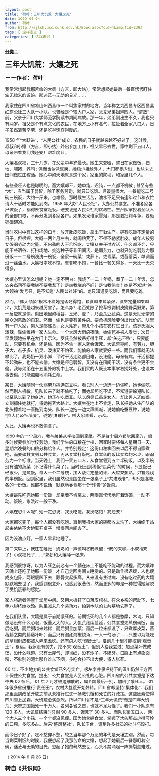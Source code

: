```yaml
---
layout: post
title: "荷叶：三年大饥荒：大孃之死"
date: 1989-06-04
author: 荷叶
from: http://mjlsh.usc.cuhk.edu.hk/Book.aspx?cid=4&amp;tid=2393
tags: [ 这样走过 ]
categories: [ 这样走过 ]
---
```


<div style="margin: 15px 10px 10px 0px;">
<div>
<span id="ctl00_ContentPlaceHolder1_chapter1_SubjectLabel" style="font-weight:bold;text-decoration:underline;">
   分类：
  </span>
</div>
<!--[if gte mso 9]><xml>
 <o:OfficeDocumentSettings>
  <o:AllowPNG/>
 </o:OfficeDocumentSettings>
</xml><![endif]-->
<!--[if gte mso 9]><xml>
 <w:WordDocument>
  <w:View>Normal</w:View>
  <w:Zoom>0</w:Zoom>
  <w:TrackMoves/>
  <w:TrackFormatting/>
  <w:PunctuationKerning/>
  <w:ValidateAgainstSchemas/>
  <w:SaveIfXMLInvalid>false</w:SaveIfXMLInvalid>
  <w:IgnoreMixedContent>false</w:IgnoreMixedContent>
  <w:AlwaysShowPlaceholderText>false</w:AlwaysShowPlaceholderText>
  <w:DoNotPromoteQF/>
  <w:LidThemeOther>EN-US</w:LidThemeOther>
  <w:LidThemeAsian>JA</w:LidThemeAsian>
  <w:LidThemeComplexScript>X-NONE</w:LidThemeComplexScript>
  <w:Compatibility>
   <w:BreakWrappedTables/>
   <w:SnapToGridInCell/>
   <w:WrapTextWithPunct/>
   <w:UseAsianBreakRules/>
   <w:DontGrowAutofit/>
   <w:SplitPgBreakAndParaMark/>
   <w:EnableOpenTypeKerning/>
   <w:DontFlipMirrorIndents/>
   <w:OverrideTableStyleHps/>
   <w:UseFELayout/>
  </w:Compatibility>
  <m:mathPr>
   <m:mathFont m:val="Cambria Math"/>
   <m:brkBin m:val="before"/>
   <m:brkBinSub m:val="&#45;-"/>
   <m:smallFrac m:val="off"/>
   <m:dispDef/>
   <m:lMargin m:val="0"/>
   <m:rMargin m:val="0"/>
   <m:defJc m:val="centerGroup"/>
   <m:wrapIndent m:val="1440"/>
   <m:intLim m:val="subSup"/>
   <m:naryLim m:val="undOvr"/>
  </m:mathPr></w:WordDocument>
</xml><![endif]-->
<!--[if gte mso 9]><xml>
 <w:LatentStyles DefLockedState="false" DefUnhideWhenUsed="true"
  DefSemiHidden="true" DefQFormat="false" DefPriority="99"
  LatentStyleCount="276">
  <w:LsdException Locked="false" Priority="0" SemiHidden="false"
   UnhideWhenUsed="false" QFormat="true" Name="Normal"/>
  <w:LsdException Locked="false" Priority="9" SemiHidden="false"
   UnhideWhenUsed="false" QFormat="true" Name="heading 1"/>
  <w:LsdException Locked="false" Priority="9" QFormat="true" Name="heading 2"/>
  <w:LsdException Locked="false" Priority="9" QFormat="true" Name="heading 3"/>
  <w:LsdException Locked="false" Priority="9" QFormat="true" Name="heading 4"/>
  <w:LsdException Locked="false" Priority="9" QFormat="true" Name="heading 5"/>
  <w:LsdException Locked="false" Priority="9" QFormat="true" Name="heading 6"/>
  <w:LsdException Locked="false" Priority="9" QFormat="true" Name="heading 7"/>
  <w:LsdException Locked="false" Priority="9" QFormat="true" Name="heading 8"/>
  <w:LsdException Locked="false" Priority="9" QFormat="true" Name="heading 9"/>
  <w:LsdException Locked="false" Priority="39" Name="toc 1"/>
  <w:LsdException Locked="false" Priority="39" Name="toc 2"/>
  <w:LsdException Locked="false" Priority="39" Name="toc 3"/>
  <w:LsdException Locked="false" Priority="39" Name="toc 4"/>
  <w:LsdException Locked="false" Priority="39" Name="toc 5"/>
  <w:LsdException Locked="false" Priority="39" Name="toc 6"/>
  <w:LsdException Locked="false" Priority="39" Name="toc 7"/>
  <w:LsdException Locked="false" Priority="39" Name="toc 8"/>
  <w:LsdException Locked="false" Priority="39" Name="toc 9"/>
  <w:LsdException Locked="false" Priority="35" QFormat="true" Name="caption"/>
  <w:LsdException Locked="false" Priority="10" SemiHidden="false"
   UnhideWhenUsed="false" QFormat="true" Name="Title"/>
  <w:LsdException Locked="false" Priority="0" Name="Default Paragraph Font"/>
  <w:LsdException Locked="false" Priority="11" SemiHidden="false"
   UnhideWhenUsed="false" QFormat="true" Name="Subtitle"/>
  <w:LsdException Locked="false" Priority="22" SemiHidden="false"
   UnhideWhenUsed="false" QFormat="true" Name="Strong"/>
  <w:LsdException Locked="false" Priority="20" SemiHidden="false"
   UnhideWhenUsed="false" QFormat="true" Name="Emphasis"/>
  <w:LsdException Locked="false" Priority="59" SemiHidden="false"
   UnhideWhenUsed="false" Name="Table Grid"/>
  <w:LsdException Locked="false" UnhideWhenUsed="false" Name="Placeholder Text"/>
  <w:LsdException Locked="false" Priority="1" SemiHidden="false"
   UnhideWhenUsed="false" QFormat="true" Name="No Spacing"/>
  <w:LsdException Locked="false" Priority="60" SemiHidden="false"
   UnhideWhenUsed="false" Name="Light Shading"/>
  <w:LsdException Locked="false" Priority="61" SemiHidden="false"
   UnhideWhenUsed="false" Name="Light List"/>
  <w:LsdException Locked="false" Priority="62" SemiHidden="false"
   UnhideWhenUsed="false" Name="Light Grid"/>
  <w:LsdException Locked="false" Priority="63" SemiHidden="false"
   UnhideWhenUsed="false" Name="Medium Shading 1"/>
  <w:LsdException Locked="false" Priority="64" SemiHidden="false"
   UnhideWhenUsed="false" Name="Medium Shading 2"/>
  <w:LsdException Locked="false" Priority="65" SemiHidden="false"
   UnhideWhenUsed="false" Name="Medium List 1"/>
  <w:LsdException Locked="false" Priority="66" SemiHidden="false"
   UnhideWhenUsed="false" Name="Medium List 2"/>
  <w:LsdException Locked="false" Priority="67" SemiHidden="false"
   UnhideWhenUsed="false" Name="Medium Grid 1"/>
  <w:LsdException Locked="false" Priority="68" SemiHidden="false"
   UnhideWhenUsed="false" Name="Medium Grid 2"/>
  <w:LsdException Locked="false" Priority="69" SemiHidden="false"
   UnhideWhenUsed="false" Name="Medium Grid 3"/>
  <w:LsdException Locked="false" Priority="70" SemiHidden="false"
   UnhideWhenUsed="false" Name="Dark List"/>
  <w:LsdException Locked="false" Priority="71" SemiHidden="false"
   UnhideWhenUsed="false" Name="Colorful Shading"/>
  <w:LsdException Locked="false" Priority="72" SemiHidden="false"
   UnhideWhenUsed="false" Name="Colorful List"/>
  <w:LsdException Locked="false" Priority="73" SemiHidden="false"
   UnhideWhenUsed="false" Name="Colorful Grid"/>
  <w:LsdException Locked="false" Priority="60" SemiHidden="false"
   UnhideWhenUsed="false" Name="Light Shading Accent 1"/>
  <w:LsdException Locked="false" Priority="61" SemiHidden="false"
   UnhideWhenUsed="false" Name="Light List Accent 1"/>
  <w:LsdException Locked="false" Priority="62" SemiHidden="false"
   UnhideWhenUsed="false" Name="Light Grid Accent 1"/>
  <w:LsdException Locked="false" Priority="63" SemiHidden="false"
   UnhideWhenUsed="false" Name="Medium Shading 1 Accent 1"/>
  <w:LsdException Locked="false" Priority="64" SemiHidden="false"
   UnhideWhenUsed="false" Name="Medium Shading 2 Accent 1"/>
  <w:LsdException Locked="false" Priority="65" SemiHidden="false"
   UnhideWhenUsed="false" Name="Medium List 1 Accent 1"/>
  <w:LsdException Locked="false" UnhideWhenUsed="false" Name="Revision"/>
  <w:LsdException Locked="false" Priority="34" SemiHidden="false"
   UnhideWhenUsed="false" QFormat="true" Name="List Paragraph"/>
  <w:LsdException Locked="false" Priority="29" SemiHidden="false"
   UnhideWhenUsed="false" QFormat="true" Name="Quote"/>
  <w:LsdException Locked="false" Priority="30" SemiHidden="false"
   UnhideWhenUsed="false" QFormat="true" Name="Intense Quote"/>
  <w:LsdException Locked="false" Priority="66" SemiHidden="false"
   UnhideWhenUsed="false" Name="Medium List 2 Accent 1"/>
  <w:LsdException Locked="false" Priority="67" SemiHidden="false"
   UnhideWhenUsed="false" Name="Medium Grid 1 Accent 1"/>
  <w:LsdException Locked="false" Priority="68" SemiHidden="false"
   UnhideWhenUsed="false" Name="Medium Grid 2 Accent 1"/>
  <w:LsdException Locked="false" Priority="69" SemiHidden="false"
   UnhideWhenUsed="false" Name="Medium Grid 3 Accent 1"/>
  <w:LsdException Locked="false" Priority="70" SemiHidden="false"
   UnhideWhenUsed="false" Name="Dark List Accent 1"/>
  <w:LsdException Locked="false" Priority="71" SemiHidden="false"
   UnhideWhenUsed="false" Name="Colorful Shading Accent 1"/>
  <w:LsdException Locked="false" Priority="72" SemiHidden="false"
   UnhideWhenUsed="false" Name="Colorful List Accent 1"/>
  <w:LsdException Locked="false" Priority="73" SemiHidden="false"
   UnhideWhenUsed="false" Name="Colorful Grid Accent 1"/>
  <w:LsdException Locked="false" Priority="60" SemiHidden="false"
   UnhideWhenUsed="false" Name="Light Shading Accent 2"/>
  <w:LsdException Locked="false" Priority="61" SemiHidden="false"
   UnhideWhenUsed="false" Name="Light List Accent 2"/>
  <w:LsdException Locked="false" Priority="62" SemiHidden="false"
   UnhideWhenUsed="false" Name="Light Grid Accent 2"/>
  <w:LsdException Locked="false" Priority="63" SemiHidden="false"
   UnhideWhenUsed="false" Name="Medium Shading 1 Accent 2"/>
  <w:LsdException Locked="false" Priority="64" SemiHidden="false"
   UnhideWhenUsed="false" Name="Medium Shading 2 Accent 2"/>
  <w:LsdException Locked="false" Priority="65" SemiHidden="false"
   UnhideWhenUsed="false" Name="Medium List 1 Accent 2"/>
  <w:LsdException Locked="false" Priority="66" SemiHidden="false"
   UnhideWhenUsed="false" Name="Medium List 2 Accent 2"/>
  <w:LsdException Locked="false" Priority="67" SemiHidden="false"
   UnhideWhenUsed="false" Name="Medium Grid 1 Accent 2"/>
  <w:LsdException Locked="false" Priority="68" SemiHidden="false"
   UnhideWhenUsed="false" Name="Medium Grid 2 Accent 2"/>
  <w:LsdException Locked="false" Priority="69" SemiHidden="false"
   UnhideWhenUsed="false" Name="Medium Grid 3 Accent 2"/>
  <w:LsdException Locked="false" Priority="70" SemiHidden="false"
   UnhideWhenUsed="false" Name="Dark List Accent 2"/>
  <w:LsdException Locked="false" Priority="71" SemiHidden="false"
   UnhideWhenUsed="false" Name="Colorful Shading Accent 2"/>
  <w:LsdException Locked="false" Priority="72" SemiHidden="false"
   UnhideWhenUsed="false" Name="Colorful List Accent 2"/>
  <w:LsdException Locked="false" Priority="73" SemiHidden="false"
   UnhideWhenUsed="false" Name="Colorful Grid Accent 2"/>
  <w:LsdException Locked="false" Priority="60" SemiHidden="false"
   UnhideWhenUsed="false" Name="Light Shading Accent 3"/>
  <w:LsdException Locked="false" Priority="61" SemiHidden="false"
   UnhideWhenUsed="false" Name="Light List Accent 3"/>
  <w:LsdException Locked="false" Priority="62" SemiHidden="false"
   UnhideWhenUsed="false" Name="Light Grid Accent 3"/>
  <w:LsdException Locked="false" Priority="63" SemiHidden="false"
   UnhideWhenUsed="false" Name="Medium Shading 1 Accent 3"/>
  <w:LsdException Locked="false" Priority="64" SemiHidden="false"
   UnhideWhenUsed="false" Name="Medium Shading 2 Accent 3"/>
  <w:LsdException Locked="false" Priority="65" SemiHidden="false"
   UnhideWhenUsed="false" Name="Medium List 1 Accent 3"/>
  <w:LsdException Locked="false" Priority="66" SemiHidden="false"
   UnhideWhenUsed="false" Name="Medium List 2 Accent 3"/>
  <w:LsdException Locked="false" Priority="67" SemiHidden="false"
   UnhideWhenUsed="false" Name="Medium Grid 1 Accent 3"/>
  <w:LsdException Locked="false" Priority="68" SemiHidden="false"
   UnhideWhenUsed="false" Name="Medium Grid 2 Accent 3"/>
  <w:LsdException Locked="false" Priority="69" SemiHidden="false"
   UnhideWhenUsed="false" Name="Medium Grid 3 Accent 3"/>
  <w:LsdException Locked="false" Priority="70" SemiHidden="false"
   UnhideWhenUsed="false" Name="Dark List Accent 3"/>
  <w:LsdException Locked="false" Priority="71" SemiHidden="false"
   UnhideWhenUsed="false" Name="Colorful Shading Accent 3"/>
  <w:LsdException Locked="false" Priority="72" SemiHidden="false"
   UnhideWhenUsed="false" Name="Colorful List Accent 3"/>
  <w:LsdException Locked="false" Priority="73" SemiHidden="false"
   UnhideWhenUsed="false" Name="Colorful Grid Accent 3"/>
  <w:LsdException Locked="false" Priority="60" SemiHidden="false"
   UnhideWhenUsed="false" Name="Light Shading Accent 4"/>
  <w:LsdException Locked="false" Priority="61" SemiHidden="false"
   UnhideWhenUsed="false" Name="Light List Accent 4"/>
  <w:LsdException Locked="false" Priority="62" SemiHidden="false"
   UnhideWhenUsed="false" Name="Light Grid Accent 4"/>
  <w:LsdException Locked="false" Priority="63" SemiHidden="false"
   UnhideWhenUsed="false" Name="Medium Shading 1 Accent 4"/>
  <w:LsdException Locked="false" Priority="64" SemiHidden="false"
   UnhideWhenUsed="false" Name="Medium Shading 2 Accent 4"/>
  <w:LsdException Locked="false" Priority="65" SemiHidden="false"
   UnhideWhenUsed="false" Name="Medium List 1 Accent 4"/>
  <w:LsdException Locked="false" Priority="66" SemiHidden="false"
   UnhideWhenUsed="false" Name="Medium List 2 Accent 4"/>
  <w:LsdException Locked="false" Priority="67" SemiHidden="false"
   UnhideWhenUsed="false" Name="Medium Grid 1 Accent 4"/>
  <w:LsdException Locked="false" Priority="68" SemiHidden="false"
   UnhideWhenUsed="false" Name="Medium Grid 2 Accent 4"/>
  <w:LsdException Locked="false" Priority="69" SemiHidden="false"
   UnhideWhenUsed="false" Name="Medium Grid 3 Accent 4"/>
  <w:LsdException Locked="false" Priority="70" SemiHidden="false"
   UnhideWhenUsed="false" Name="Dark List Accent 4"/>
  <w:LsdException Locked="false" Priority="71" SemiHidden="false"
   UnhideWhenUsed="false" Name="Colorful Shading Accent 4"/>
  <w:LsdException Locked="false" Priority="72" SemiHidden="false"
   UnhideWhenUsed="false" Name="Colorful List Accent 4"/>
  <w:LsdException Locked="false" Priority="73" SemiHidden="false"
   UnhideWhenUsed="false" Name="Colorful Grid Accent 4"/>
  <w:LsdException Locked="false" Priority="60" SemiHidden="false"
   UnhideWhenUsed="false" Name="Light Shading Accent 5"/>
  <w:LsdException Locked="false" Priority="61" SemiHidden="false"
   UnhideWhenUsed="false" Name="Light List Accent 5"/>
  <w:LsdException Locked="false" Priority="62" SemiHidden="false"
   UnhideWhenUsed="false" Name="Light Grid Accent 5"/>
  <w:LsdException Locked="false" Priority="63" SemiHidden="false"
   UnhideWhenUsed="false" Name="Medium Shading 1 Accent 5"/>
  <w:LsdException Locked="false" Priority="64" SemiHidden="false"
   UnhideWhenUsed="false" Name="Medium Shading 2 Accent 5"/>
  <w:LsdException Locked="false" Priority="65" SemiHidden="false"
   UnhideWhenUsed="false" Name="Medium List 1 Accent 5"/>
  <w:LsdException Locked="false" Priority="66" SemiHidden="false"
   UnhideWhenUsed="false" Name="Medium List 2 Accent 5"/>
  <w:LsdException Locked="false" Priority="67" SemiHidden="false"
   UnhideWhenUsed="false" Name="Medium Grid 1 Accent 5"/>
  <w:LsdException Locked="false" Priority="68" SemiHidden="false"
   UnhideWhenUsed="false" Name="Medium Grid 2 Accent 5"/>
  <w:LsdException Locked="false" Priority="69" SemiHidden="false"
   UnhideWhenUsed="false" Name="Medium Grid 3 Accent 5"/>
  <w:LsdException Locked="false" Priority="70" SemiHidden="false"
   UnhideWhenUsed="false" Name="Dark List Accent 5"/>
  <w:LsdException Locked="false" Priority="71" SemiHidden="false"
   UnhideWhenUsed="false" Name="Colorful Shading Accent 5"/>
  <w:LsdException Locked="false" Priority="72" SemiHidden="false"
   UnhideWhenUsed="false" Name="Colorful List Accent 5"/>
  <w:LsdException Locked="false" Priority="73" SemiHidden="false"
   UnhideWhenUsed="false" Name="Colorful Grid Accent 5"/>
  <w:LsdException Locked="false" Priority="60" SemiHidden="false"
   UnhideWhenUsed="false" Name="Light Shading Accent 6"/>
  <w:LsdException Locked="false" Priority="61" SemiHidden="false"
   UnhideWhenUsed="false" Name="Light List Accent 6"/>
  <w:LsdException Locked="false" Priority="62" SemiHidden="false"
   UnhideWhenUsed="false" Name="Light Grid Accent 6"/>
  <w:LsdException Locked="false" Priority="63" SemiHidden="false"
   UnhideWhenUsed="false" Name="Medium Shading 1 Accent 6"/>
  <w:LsdException Locked="false" Priority="64" SemiHidden="false"
   UnhideWhenUsed="false" Name="Medium Shading 2 Accent 6"/>
  <w:LsdException Locked="false" Priority="65" SemiHidden="false"
   UnhideWhenUsed="false" Name="Medium List 1 Accent 6"/>
  <w:LsdException Locked="false" Priority="66" SemiHidden="false"
   UnhideWhenUsed="false" Name="Medium List 2 Accent 6"/>
  <w:LsdException Locked="false" Priority="67" SemiHidden="false"
   UnhideWhenUsed="false" Name="Medium Grid 1 Accent 6"/>
  <w:LsdException Locked="false" Priority="68" SemiHidden="false"
   UnhideWhenUsed="false" Name="Medium Grid 2 Accent 6"/>
  <w:LsdException Locked="false" Priority="69" SemiHidden="false"
   UnhideWhenUsed="false" Name="Medium Grid 3 Accent 6"/>
  <w:LsdException Locked="false" Priority="70" SemiHidden="false"
   UnhideWhenUsed="false" Name="Dark List Accent 6"/>
  <w:LsdException Locked="false" Priority="71" SemiHidden="false"
   UnhideWhenUsed="false" Name="Colorful Shading Accent 6"/>
  <w:LsdException Locked="false" Priority="72" SemiHidden="false"
   UnhideWhenUsed="false" Name="Colorful List Accent 6"/>
  <w:LsdException Locked="false" Priority="73" SemiHidden="false"
   UnhideWhenUsed="false" Name="Colorful Grid Accent 6"/>
  <w:LsdException Locked="false" Priority="19" SemiHidden="false"
   UnhideWhenUsed="false" QFormat="true" Name="Subtle Emphasis"/>
  <w:LsdException Locked="false" Priority="21" SemiHidden="false"
   UnhideWhenUsed="false" QFormat="true" Name="Intense Emphasis"/>
  <w:LsdException Locked="false" Priority="31" SemiHidden="false"
   UnhideWhenUsed="false" QFormat="true" Name="Subtle Reference"/>
  <w:LsdException Locked="false" Priority="32" SemiHidden="false"
   UnhideWhenUsed="false" QFormat="true" Name="Intense Reference"/>
  <w:LsdException Locked="false" Priority="33" SemiHidden="false"
   UnhideWhenUsed="false" QFormat="true" Name="Book Title"/>
  <w:LsdException Locked="false" Priority="37" Name="Bibliography"/>
  <w:LsdException Locked="false" Priority="39" QFormat="true" Name="TOC Heading"/>
 </w:LatentStyles>
</xml><![endif]-->
<!--[if gte mso 10]>
<style>
 /* Style Definitions */
table.MsoNormalTable
	{mso-style-name:"Table Normal";
	mso-tstyle-rowband-size:0;
	mso-tstyle-colband-size:0;
	mso-style-noshow:yes;
	mso-style-priority:99;
	mso-style-parent:"";
	mso-padding-alt:0in 5.4pt 0in 5.4pt;
	mso-para-margin:0in;
	mso-para-margin-bottom:.0001pt;
	mso-pagination:widow-orphan;
	font-size:10.0pt;
	font-family:"Times New Roman";}
</style>
<![endif]-->
<!--StartFragment-->
<p class="MsoNormal">
<b>
<span lang="ZH-CN" style="font-family: 宋体;">
<font size="5">
     三年大饥荒：大孃之死
    </font>
</span>
<font size="4">
<o:p>
</o:p>
</font>
</b>
</p>
<p class="MsoNormal">
<span lang="ZH-CN" style='font-family:宋体;mso-ascii-font-family:
"Times New Roman"'>
<b>
<font size="4">
     －－作者：荷叶
    </font>
</b>
</span>
<o:p>
</o:p>
</p>
<p class="MsoNormal">
<o:p>
</o:p>
</p>
<p class="MsoNormal">
<span lang="ZH-CN" style='font-family:宋体;mso-ascii-font-family:
"Times New Roman"'>
   我常常想起我那苦命的大孃（方言，即大姑），常常想起她最后一餐直愣愣盯住空无粒米的饭碗，那迷茫与无助的目光……
  </span>
<o:p>
</o:p>
</p>
<p class="MsoNormal">
<span lang="ZH-CN" style='font-family:宋体;mso-ascii-font-family:
"Times New Roman"'>
   我家住在四川省凉山州西昌市一个叫焦家村的地方，当年称之为西昌专区西昌县红旗公社三大队一小队。也曾经是个较大户人家，父辈兄弟姐妹四人。“解放”前，父亲于四川大学师范学院读书期间病故。那一年，弟弟刚出生不久，我也只有两岁。祖父是个有点文化的农民，在地方上小有名气，拉扯着全家八口人，日子虽然清苦辛劳，还是吃得饱穿得暖的。
  </span>
<o:p>
</o:p>
</p>
<p class="MsoNormal">
  1958
  <span lang="ZH-CN" style='font-family:宋体;mso-ascii-font-family:
"Times New Roman"'>
   年“大跃进”，“人民公社”成立，农民的日子就越来越不好过了。这时候，叔叔和小孃（方言，即小姑）外出参加工作，祖父早巳去世，家中剩下五口人，母亲带着我们我还要！艰难度日。
  </span>
<o:p>
</o:p>
</p>
<p class="MsoNormal">
<span lang="ZH-CN" style='font-family:宋体;mso-ascii-font-family:
"Times New Roman"'>
   大孃名双福，三十几岁，在父辈中年岁最长。她生来聋哑，整日在家做饭，扫地，喂猪，养鸡
  </span>
  ;
  <span lang="ZH-CN" style='font-family:宋体;mso-ascii-font-family:"Times New Roman"'>
   偶而也做做豆腐。她极少接触外人，大门都很少出，也从未去田间做过庄稼活。她心中的天地就是这个家，家里的院坝，和家里几个人。
  </span>
<o:p>
</o:p>
</p>
<p class="MsoNormal">
<span lang="ZH-CN" style='font-family:宋体;mso-ascii-font-family:
"Times New Roman"'>
   有些聋哑人也是聪明的。而大孃却不，她单纯，迟钝，一点都不机敏
  </span>
  ;
  <span lang="ZH-CN" style='font-family:宋体;mso-ascii-font-family:"Times New Roman"'>
   甚至有些“木”，应当属于弱智，除了家务劳动，就只知吃饭。且饭量很大，一餐能吃二号碗三碗饭，大约一斤米。也难怪，那时候生活苦，油水不足只有逢年过节和农忙请人干活时才能见到肉。
  </span>
  1958
  <span lang="ZH-CN" style='font-family:宋体;mso-ascii-font-family:"Times New Roman"'>
   年大办“人民公社”，大办公共食堂。不准各家各户做饭了，都得去食堂吃饭。硬要说是人民公社的优越性。生产队掌控着全队人的全部口粮，不再分发到各家各户。如果发现谁家冒烟，那是要批判斗争，要砸锅砸碗的。
  </span>
<o:p>
</o:p>
</p>
<p class="MsoNormal">
<span lang="ZH-CN" style='font-family:宋体;mso-ascii-font-family:
"Times New Roman"'>
   当时农村中有过这样的口号：放开肚皮吃饭，拿出干劲生产。确有吃饭不定量的日子。但很短，大概一两个月左右，就闹粮荒了，不得不勒紧肚皮。成年人按男女强弱劳动力定量，不出勤的人不给饭吃。大孃从未干过农活，什么都不会，只能干些晒谷、打扫场地、挑选种子等非田间活，是弱劳力，也就只能吃弱劳力那份饭－－二号碗浅浅一碗饭，全家一碗菜：或萝卜，或青菜，或苜蓿菜，单调而没一丝油水。大孃根本吃不饱。餐餐吃不饱，一餐比一餐欠得多，一天比一天欠得多。
  </span>
<o:p>
</o:p>
</p>
<p class="MsoNormal">
<span lang="ZH-CN" style='font-family:宋体;mso-ascii-font-family:
"Times New Roman"'>
   大孃心里该怎么想呢
  </span>
  ?
  <span lang="ZH-CN" style='font-family:宋体;
mso-ascii-font-family:"Times New Roman"'>
   她一定不明白：我烧了一二十年锅，煮了一二十年饭，怎么突然间不要我烧不要我煮了？是嫌我烧的不好？是怕我偷食？她是不知道“伟大领袖”发号召，是不知道“人民公社好”的。她只知道要吃饭，而且要吃饱。
  </span>
<o:p>
</o:p>
</p>
<p class="MsoNormal">
<span lang="ZH-CN" style='font-family:宋体;mso-ascii-font-family:
"Times New Roman"'>
   然而，“伟大领袖”根本不管她是否吃得饱。粮食越来越紧张，食堂定量越来越少，大饥荒是越来越厉害了。怎么办？老百姓除了挖草根剥树皮摘野菜野果，第一反应就是偷。偷田地里的稻谷、玉米、麦子，乃至瓜豆蔬菜。这是无助无奈的民众对恶政的自卫。然而，偷也是要有条件的。要承担风险要付出代价的。队里有一户人家，男人是邮递员，女人姓罗，带几个小孩在农村过日子。该罗氏胆大泼辣，靠偷维持一家人生命。一个大风大雨的夜晚，她偷苞谷被人发觉；次日一早发现她被吊在大门上示众。罗氏虽然被吊打得半死，却“矢志不移”，只要能动，只要有机会，还是偷。因为不偷一家人就会饿死。大饥荒期间，有劳力、胆子大、点子多、机灵、泼辣又不怕死，能偷的人家就要好一些。而我们家就无法攀比了。我奶奶一双小脚，平时干活走路都困难，没法偷。母亲有病，干活都提不起劲来，也不能去偷。大孃是哑巴弱智，又没有在田间干活，没有条件更不会偷。我与弟弟在十五里外的初中上学。我们家的人既没本事掌权捞好处，也没本事去偷，只能痴痴地消耗生命。
  </span>
<o:p>
</o:p>
</p>
<p class="MsoNormal">
<span lang="ZH-CN" style='font-family:宋体;mso-ascii-font-family:
"Times New Roman"'>
   某日，大孃随同一伙弱劳力挑选蚕豆种。看见别人一边选一边偷吃，她也偷吃。然而别人机敏，见队长来了就不偷吃了；而她却照吃不误，不知道要躲避队长。以至队长到了她身边，她还在吃蚕豆。队长胡吴氏虽是女人，却比男人还凶狠，立刻抓住她就打，将她拖至大路上。大孃坐在地上不肯走，队长把她从生产队的北头擦着地一直拖到南头。队长一边拖一边大声嘶喊，说她偷吃蚕豆种，说她“挖人民公社墙脚”，说她“搞破坏”。叫大家来看，示众。
  </span>
<o:p>
</o:p>
</p>
<p class="MsoNormal">
<span lang="ZH-CN" style='font-family:宋体;mso-ascii-font-family:
"Times New Roman"'>
   从此，大孃再也不敢偷食了。
  </span>
<o:p>
</o:p>
</p>
<p class="MsoNormal">
  1960
  <span lang="ZH-CN" style='font-family:宋体;mso-ascii-font-family:
"Times New Roman"'>
   年的一个周六，我与弟弟从学校回到家里。不是每个周六都能回家的，很多时候要参加学校劳动。我们学生的口粮在学校，回家时要将每人星期日一天、星期六晚餐的口粮分称给各人。并特别规定：这份口粮拿回去以后不得自家煮吃，而要如数交到公共食堂，再从食堂打饭吃。食堂给的饭比交去的米少，跟弱劳力一个标准。当天晚上，我们一家五口人，从食堂领到五个半碗饭，以及半碗没有油的蔬菜（不记得什么菜了）。当时还没到稀饭“瓜菜代”的时候，只是饭已经很少。是蒸饭，每人一个二号碗，按人放进定量的米，大屉笼蒸熟，只有浅浅的半碗饭。回到家里，我们虽然也是围坐在一张桌子上“共进晚餐”，却只是各吃各的一份饭。谁都不说话，默默地吞食那十分“珍贵”的饭菜。
  </span>
<o:p>
</o:p>
</p>
<p class="MsoNormal">
<span lang="ZH-CN" style='font-family:宋体;mso-ascii-font-family:
"Times New Roman"'>
   大孃最先吃完她那一份饭，却坐着不肯离去，两眼直愣愣地盯着饭碗，一动不动。饭碗，象洗过一般干净。
  </span>
<o:p>
</o:p>
</p>
<p class="MsoNormal">
<span lang="ZH-CN" style='font-family:宋体;mso-ascii-font-family:
"Times New Roman"'>
   大孃在想什么呢？她一定想说：我没吃饱，我没吃饱！我还要！
  </span>
<o:p>
</o:p>
</p>
<p class="MsoNormal">
<span lang="ZH-CN" style='font-family:宋体;mso-ascii-font-family:
"Times New Roman"'>
   大家都吃完了，每个人都没有吃饱。直到我把大家的碗都收去洗了，大孃终于站起来依依不舍地离开桌子，慢慢回房间去了。
  </span>
<o:p>
</o:p>
</p>
<p class="MsoNormal">
<span lang="ZH-CN" style='font-family:宋体;mso-ascii-font-family:
"Times New Roman"'>
   因为没油点灯，一家人早早地睡了。
  </span>
<o:p>
</o:p>
</p>
<p class="MsoNormal">
<span lang="ZH-CN" style='font-family:宋体;mso-ascii-font-family:
"Times New Roman"'>
   第二天早上，我还在睡觉，奶奶的一声惊叫将我唤醒：“我的天哪，小双福死了！小双福死了……”奶奶和大孃睡一张床。
  </span>
<o:p>
</o:p>
</p>
<p class="MsoNormal">
<span lang="ZH-CN" style='font-family:宋体;mso-ascii-font-family:
"Times New Roman"'>
   我感到很惊讶，以为人死之前必有一个躺在床上不能吃不能动的过程。而大孃昨天晚上还吃了她那一份饭，才自己走回房间去睡觉的。只是动作很迟缓，人也瘦成皮包骨，两眼瘦凹下去，颧骨突起多高。从来没有生过病、没有吃过药的大孃默默地去世了，我感到很意外，也感到很悲伤，然而更多的却是一种觉得她解脱了受饥饿罪的感觉。
  </span>
<o:p>
</o:p>
</p>
<p class="MsoNormal">
<span lang="ZH-CN" style='font-family:宋体;mso-ascii-font-family:
"Times New Roman"'>
   家人将逝者停置于堂屋中间。又用木板钉了口薄皮棺材。在众乡亲的帮助下，七手八脚将她收殓。队里派来几个劳动力，抬到本队的公共墓地安葬了。
  </span>
<o:p>
</o:p>
</p>
<p class="MsoNormal">
<span lang="ZH-CN" style='font-family:宋体;mso-ascii-font-family:
"Times New Roman"'>
   在我们队里，大孃是属于前期饿死的。前期饿死的几个人都是憨厚，木讷，只知做活没有什么心眼，饭量又大的人。大饥荒继续蔓延，公共食堂先蒸碗碗饭，而后吃粥，而后粥越来越稀，而后粥里加菜；而后一粒米都没了，只煮厚皮菜，苜蓿藤之类的藤藤叶叶；而后只有泡红海椒烧汤，一人一勺汤了……只要以为能吃的草根树皮都被人弄来煮吃。还有的人吃“观音土”。要跑几十里才能挖到“观音土”，很远。我家没有劳力，挖不来“观音土”。但别人给我尝过：加点菜叶做成馍，没什么味道，只有土腥气；却很细，没有沙子，不碜牙。口感上有点象面粉，不象别的泥土那样难以下咽。多吃会拉不出大便，将人胀死。
  </span>
<o:p>
</o:p>
</p>
<p class="MsoNormal">
  60
  <span lang="ZH-CN" style='font-family:宋体;mso-ascii-font-family:
"Times New Roman"'>
   年，不少地方的公共食堂已名存实亡。极左李井泉把持下的四川仍然千方百计保住公共食堂，提出：公共食堂是人民公社的心脏。四川省的公共食堂是下达中央
  </span>
  60
  <span lang="ZH-CN" style='font-family:宋体;mso-ascii-font-family:"Times New Roman"'>
   条后，
  </span>
  61
  <span lang="ZH-CN" style='font-family:宋体;mso-ascii-font-family:"Times New Roman"'>
   年
  </span>
  7
  <span lang="ZH-CN" style='font-family:宋体;mso-ascii-font-family:"Times New Roman"'>
   月才被迫解散的，属全国最后一批，加剧了饿死人。
  </span>
  61
  <span lang="ZH-CN" style='font-family:宋体;mso-ascii-font-family:"Times New Roman"'>
   年很多省份推行“责任田”，农村大饥荒开始好转。四川省却坚持“集体化”，我们那里直到改革开放之前从未推行过这一拯救饥饿和死亡的好政策。这些因素使得四川雪上加霜，大饥荒愈演愈烈。所以四川省不是“三年大饥荒”而是四年大饥荒；天府之国饿死一千万人，名列各省之首，也就不足为怪了。我们一小队原有
  </span>
  120
  <span lang="ZH-CN" style='font-family:宋体;mso-ascii-font-family:"Times New Roman"'>
   多人，大饥荒结束时只剩
  </span>
  90
  <span lang="ZH-CN" style='font-family:宋体;mso-ascii-font-family:"Times New Roman"'>
   多人，饿死了
  </span>
  30
  <span lang="ZH-CN" style='font-family:宋体;mso-ascii-font-family:"Times New Roman"'>
   多人。而队长家五口人，两个大人三个小孩，一个个都没见瘦。因为她掌握食堂，掌握了大伙那点少得可怜的口粮，多吃多占。后来“整风整社”，队长下台，遭到许多社员的批斗与殴打。
  </span>
<o:p>
</o:p>
</p>
<p class="MsoNormal">
<span lang="ZH-CN" style='font-family:宋体;mso-ascii-font-family:
"Times New Roman"'>
   而今日子好了，吃不愁穿不愁，较之当年那个万恶的年代是天壤之别。然而，每当剩菜剩饭的时候，我便想起了我那苦命的大孃，想起了她最后一餐那盯着空碗，迷茫与无助的目光，想起了她的蓦然去世，心头不禁涌起一阵撕裂般难过。
  </span>
<o:p>
</o:p>
</p>
<p class="MsoNormal">
<span lang="ZH-CN" style='font-family:宋体;mso-ascii-font-family:
"Times New Roman"'>
   （
  </span>
  2014
  <span lang="ZH-CN" style='font-family:宋体;
mso-ascii-font-family:"Times New Roman"'>
   年
  </span>
  8
  <span lang="ZH-CN" style='font-family:宋体;mso-ascii-font-family:"Times New Roman"'>
   月
  </span>
  26
  <span lang="ZH-CN" style='font-family:宋体;mso-ascii-font-family:"Times New Roman"'>
   日）
  </span>
<o:p>
</o:p>
</p>
<p class="MsoNormal">
<o:p>
</o:p>
</p>
<p class="MsoNormal">
<span lang="ZH-CN" style='font-family:宋体;mso-ascii-font-family:
"Times New Roman"'>
<font size="4">
<b>
     转自《共识网》
    </b>
</font>
</span>
<o:p>
</o:p>
</p>
<!--EndFragment-->
</div>
